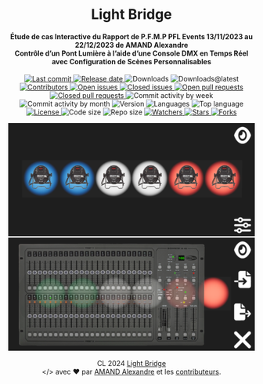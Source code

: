 <a name="top"></a>
<a name="readme-head"><div id="readme-head" align="center">
    <h1 id="readme-title">Light Bridge</h1>
    <h4 id="readme-description">Étude de cas Interactive du Rapport de P.F.M.P PFL Events 13/11/2023 au 22/12/2023 de AMAND Alexandre<br>Contrôle d’un Pont Lumière à l’aide d’une Console DMX en Temps Réel avec Configuration de Scènes Personnalisables</h4>
    <a id="readme-shield-last-commit" href="https://github.com/AmandAlexandrePro/Light-Bridge/commits/main">
        <img id="readme-shield-last-commit-img" src="https://img.shields.io/github/last-commit/AmandAlexandrePro/Light-Bridge" alt="Last commit" />
    </a>
    <a id="readme-shield-release-date" href="https://github.com/AmandAlexandrePro/Light-Bridge/releases/latest">
        <img id="readme-shield-release-date-img" src="https://img.shields.io/github/release-date/AmandAlexandrePro/Light-Bridge" alt="Release date" />
    </a>
    <a id="readme-shield-downloads">
        <img id="readme-shield-downloads-img" src="https://img.shields.io/github/downloads/AmandAlexandrePro/Light-Bridge/total" alt="Downloads" />
    </a>
    <a id="readme-shield-downloads-latest">
        <img id="readme-shield-downloads-latest-img" src="https://img.shields.io/github/downloads/AmandAlexandrePro/Light-Bridge/latest/total" alt="Downloads@latest" />
    </a>
    <a id="readme-shield-contributors" href="https://github.com/AmandAlexandrePro/Light-Bridge/graphs/contributors">
        <img id="readme-shield-contributors-img" src="https://img.shields.io/github/contributors/AmandAlexandrePro/Light-Bridge" alt="Contributors" />
    </a>
    <a id="readme-shield-open-issues" href="https://github.com/AmandAlexandrePro/Light-Bridge/issues?q=is%3Aopen+is%3Aissue">
        <img id="readme-shield-open-issues-img" src="https://img.shields.io/github/issues-raw/AmandAlexandrePro/Light-Bridge" alt="Open issues" />
    </a>
    <a id="readme-shield-closed-issues" href="https://github.com/AmandAlexandrePro/Light-Bridge/issues?q=is%3Aissue+is%3Aclosed">
        <img id="readme-shield-closed-issues-img" src="https://img.shields.io/github/issues-closed-raw/AmandAlexandrePro/Light-Bridge" alt="Closed issues" />
    </a>
    <a id="readme-shield-open-pull-requests" href="https://github.com/AmandAlexandrePro/Light-Bridge/pulls?q=is%3Aopen+is%3Apr">
        <img id="readme-shield-open-pull-requests-img" src="https://img.shields.io/github/issues-pr-raw/AmandAlexandrePro/Light-Bridge" alt="Open pull requests" />
    </a>
    <a id="readme-shield-closed-pull-requests" href="https://github.com/AmandAlexandrePro/Light-Bridge/pulls?q=is%3Apr+is%3Aclosed">
        <img id="readme-shield-closed-pull-requests-img" src="https://img.shields.io/github/issues-pr-closed-raw/AmandAlexandrePro/Light-Bridge" alt="Closed pull requests" />
    </a>
    <a id="readme-shield-commit-activity-by-week">
        <img id="readme-shield-commit-activity-by-week-img" src="https://img.shields.io/github/commit-activity/w/AmandAlexandrePro/Light-Bridge" alt="Commit activity by week" />
    </a>
    <a id="readme-shield-commit-activity-by-month">
        <img id="readme-shield-commit-activity-by-month-img" src="https://img.shields.io/github/commit-activity/m/AmandAlexandrePro/Light-Bridge" alt="Commit activity by month" />
    </a>
    <a id="readme-shield-version">
        <img id="readme-shield-version-img" src="https://img.shields.io/github/v/release/AmandAlexandrePro/Light-Bridge?label=version" alt="Version" />
    </a>
    <a id="readme-shield-languages">
        <img id="readme-shield-languages-img" src="https://img.shields.io/github/languages/count/AmandAlexandrePro/Light-Bridge" alt="Languages" />
    </a>
    <a id="readme-shield-top-language">
        <img id="readme-shield-top-language-img" src="https://img.shields.io/github/languages/top/AmandAlexandrePro/Light-Bridge" alt="Top language" />
    </a>
    <a id="readme-shield-license" href="./LICENSE">
        <img id="readme-shield-license-img" src="https://img.shields.io/github/license/AmandAlexandrePro/Light-Bridge" alt="License" />
    </a>
    <a id="readme-shield-code-size">
        <img id="readme-shield-code-size-img" src="https://img.shields.io/github/languages/code-size/AmandAlexandrePro/Light-Bridge" alt="Code size" />
    </a>
    <a id="readme-shield-repo-size">
        <img id="readme-shield-repo-size-img" src="https://img.shields.io/github/repo-size/AmandAlexandrePro/Light-Bridge" alt="Repo size" />
    </a>
    <a id="readme-shield-watchers" href="https://github.com/AmandAlexandrePro/Light-Bridge/watchers">
        <img id="readme-shield-watchers-img" src="https://img.shields.io/github/watchers/AmandAlexandrePro/Light-Bridge" alt="Watchers" />
    </a>
    <a id="readme-shield-stars" href="https://github.com/AmandAlexandrePro/Light-Bridge/stargazers">
        <img id="readme-shield-stars-img" src="https://img.shields.io/github/stars/AmandAlexandrePro/Light-Bridge" alt="Stars" />
    </a>
    <a id="readme-shield-forks" href="https://github.com/AmandAlexandrePro/Light-Bridge/network/members">
        <img id="readme-shield-forks-img" src="https://img.shields.io/github/forks/AmandAlexandrePro/Light-Bridge" alt="Forks" />
    </a>
</div></a>
<a name="readme-body"><div id="readme-body" align="center"><img id="readme-body-france" src="./France.png" alt="Main file" /><img id="readme-body-italy" src="./Italy.png" alt="Main file" /></div></a>
<a name="readme-footer"><p id="readme-footer" align="center">CL 2024 <a id="readme-footer-repo" href="https://github.com/AmandAlexandrePro/Light-Bridge">Light Bridge</a><br>&lt;/&gt; avec ❤ par <a id="readme-footer-author" href="https://github.com/AmandAlexandrePro">AMAND Alexandre</a> et les <a id="readme-footer-contributors" href="https://github.com/AmandAlexandrePro/Light-Bridge/graphs/contributors">contributeurs</a>.</p></a>
<a name="bottom"></a>